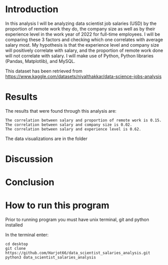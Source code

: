 # Introduction

In this analysis I will be analyzing data scientist job salaries (USD) by the proportion of remote work they do, the company size as well as by their experience level in the work year of 2022 for full-time employees. I will be comparing these 3 factors and checking which one correlates with average salary most. My hypothesis is that the experience level and company size will positively correlate with salary, and the proportion of remote work done will not correlate with salary. I will make use of Python, Python libraries (Pandas, Matplotlib), and MySQL.

This dataset has been retrieved from https://www.kaggle.com/datasets/niyalthakkar/data-science-jobs-analysis

# Results

The results that were found through this analysis are:

```
The correlation between salary and proportion of remote work is 0.15.
The correlation between salary and company size is 0.02.
The correlation between salary and experience level is 0.62.
```

The data visualizations are in the folder

# Discussion



# Conclusion



# How to run this program

Prior to running program you must have unix terminal, git and python installed

In the terminal enter:
```
cd desktop
git clone https://github.com/Harjot66/data_scientist_salaries_analysis.git
python3 data_scientist_salaries_analysis
```
